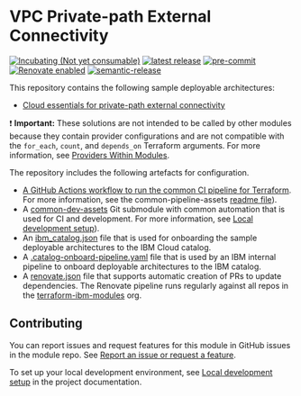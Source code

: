 # VPC Private-path External Connectivity

[![Incubating (Not yet consumable)](https://img.shields.io/badge/status-Incubating%20(Not%20yet%20consumable)-red)](https://terraform-ibm-modules.github.io/documentation/#/badge-status)
[![latest release](https://img.shields.io/github/v/release/terraform-ibm-modules/sample-deployable-architectures?logo=GitHub&sort=semver)](https://github.com/terraform-ibm-modules/sample-deployable-architectures/releases/latest)
[![pre-commit](https://img.shields.io/badge/pre--commit-enabled-brightgreen?logo=pre-commit&logoColor=white)](https://github.com/pre-commit/pre-commit)
[![Renovate enabled](https://img.shields.io/badge/renovate-enabled-brightgreen.svg)](https://renovatebot.com/)
[![semantic-release](https://img.shields.io/badge/%20%20%F0%9F%93%A6%F0%9F%9A%80-semantic--release-e10079.svg)](https://github.com/semantic-release/semantic-release)

This repository contains the following sample deployable architectures:
- [Cloud essentials for private-path external connectivity](./solutions/fully-configurable)

:exclamation: **Important:** These solutions are not intended to be called by other modules because they contain provider configurations and are not compatible with the `for_each`, `count`, and `depends_on` Terraform arguments. For more information, see [Providers Within Modules](https://developer.hashicorp.com/terraform/language/modules/develop/providers).

The repository includes the following artefacts for configuration.
- [A GitHub Actions workflow to run the common CI pipeline for Terraform](./.github/workflows). For more information, see the common-pipeline-assets [readme file](https://github.com/terraform-ibm-modules/common-pipeline-assets/blob/main/README.md)).
- A [common-dev-assets](./common-dev-assets) Git submodule with common automation that is used for CI and development. For more information, see [Local development setup](https://terraform-ibm-modules.github.io/documentation/#/local-dev-setup)).
- An [ibm_catalog.json](ibm_catalog.json) file that is used for onboarding the sample deployable architectures to the IBM Cloud catalog.
- A [.catalog-onboard-pipeline.yaml](.catalog-onboard-pipeline.yaml) file that is used by an IBM internal pipeline to onboard deployable architectures to the IBM catalog.
- A [renovate.json](renovate.json) file that supports automatic creation of PRs to update dependencies. The Renovate pipeline runs regularly against all repos in the [terraform-ibm-modules](https://github.com/terraform-ibm-modules) org.

<!-- Leave this section as is so that your module has a link to local development environment set up steps for contributors to follow -->
## Contributing

You can report issues and request features for this module in GitHub issues in the module repo. See [Report an issue or request a feature](https://github.com/terraform-ibm-modules/.github/blob/main/.github/SUPPORT.md).

To set up your local development environment, see [Local development setup](https://terraform-ibm-modules.github.io/documentation/#/local-dev-setup) in the project documentation.

